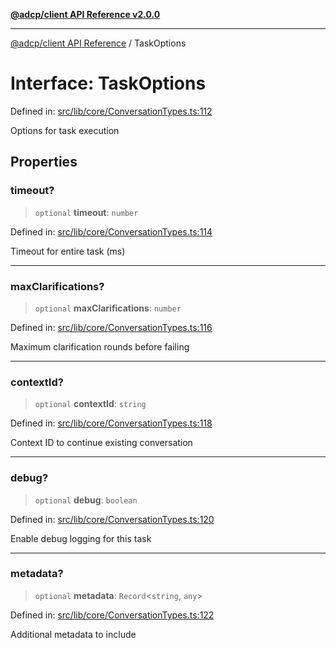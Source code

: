 [**@adcp/client API Reference v2.0.0**](../README.md)

***

[@adcp/client API Reference](../README.md) / TaskOptions

# Interface: TaskOptions

Defined in: [src/lib/core/ConversationTypes.ts:112](https://github.com/adcontextprotocol/adcp-client/blob/e8953d756e5ce5fafa76c5e8fa2f0316f0da0998/src/lib/core/ConversationTypes.ts#L112)

Options for task execution

## Properties

### timeout?

> `optional` **timeout**: `number`

Defined in: [src/lib/core/ConversationTypes.ts:114](https://github.com/adcontextprotocol/adcp-client/blob/e8953d756e5ce5fafa76c5e8fa2f0316f0da0998/src/lib/core/ConversationTypes.ts#L114)

Timeout for entire task (ms)

***

### maxClarifications?

> `optional` **maxClarifications**: `number`

Defined in: [src/lib/core/ConversationTypes.ts:116](https://github.com/adcontextprotocol/adcp-client/blob/e8953d756e5ce5fafa76c5e8fa2f0316f0da0998/src/lib/core/ConversationTypes.ts#L116)

Maximum clarification rounds before failing

***

### contextId?

> `optional` **contextId**: `string`

Defined in: [src/lib/core/ConversationTypes.ts:118](https://github.com/adcontextprotocol/adcp-client/blob/e8953d756e5ce5fafa76c5e8fa2f0316f0da0998/src/lib/core/ConversationTypes.ts#L118)

Context ID to continue existing conversation

***

### debug?

> `optional` **debug**: `boolean`

Defined in: [src/lib/core/ConversationTypes.ts:120](https://github.com/adcontextprotocol/adcp-client/blob/e8953d756e5ce5fafa76c5e8fa2f0316f0da0998/src/lib/core/ConversationTypes.ts#L120)

Enable debug logging for this task

***

### metadata?

> `optional` **metadata**: `Record`\<`string`, `any`\>

Defined in: [src/lib/core/ConversationTypes.ts:122](https://github.com/adcontextprotocol/adcp-client/blob/e8953d756e5ce5fafa76c5e8fa2f0316f0da0998/src/lib/core/ConversationTypes.ts#L122)

Additional metadata to include
